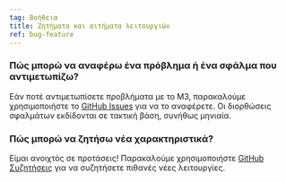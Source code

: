 ```yaml
---
tag: Βοήθεια
title: Ζητήματα και αιτήματα λειτουργιών
ref: bug-feature
---
```


### Πώς μπορώ να αναφέρω ένα πρόβλημα ή ένα σφάλμα που αντιμετωπίζω?

Εάν ποτέ αντιμετωπίσετε προβλήματα με το M3, παρακαλούμε χρησιμοποιήστε το [GitHub Issues]({{site.github}}/issues) για να το αναφέρετε. Οι διορθώσεις σφαλμάτων εκδίδονται σε τακτική βάση, συνήθως μηνιαία.

### Πώς μπορώ να ζητήσω νέα χαρακτηριστικά?

Είμαι ανοιχτός σε προτάσεις! Παρακαλούμε χρησιμοποιήστε [GitHub Συζητήσεις]({{site.github}}/discussions) για να συζητήσετε πιθανές νέες λειτουργίες.
